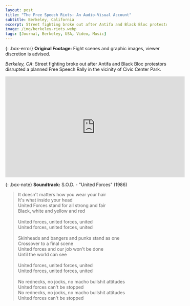 ```yaml
---
layout: post
title: "The Free Speech Riots: An Audio-Visual Account"
subtitle: Berkeley, California
excerpt: Street fighting broke out after Antifa and Black Bloc protestors disrupted a planned Free Speech Rally at Berkeley's Civic Center Park.
image: /img/berkeley-riots.webp
tags: [Journal, Berkeley, USA, Video, Music]
---
```


{: .box-error}
**Original Footage:** Fight scenes and graphic images, viewer discretion is advised.

*Berkeley, CA*: Street fighting broke out after Antifa and Black Bloc protestors disrupted a planned Free Speech Rally in the vicinity of Civic Center Park.

<iframe width="560" height="315" src="https://www.youtube-nocookie.com/embed/3cSBrE1ETDg" frameborder="0" allow="accelerometer; autoplay; encrypted-media; gyroscope; picture-in-picture" allowfullscreen></iframe>

{: .box-note}
**Soundtrack:** S.O.D. - "United Forces" (1986)

> It doesn't matters how you wear your hair<br/>
It's what inside your head<br/>
United Forces stand for all strong and fair<br/>
Black, white and yellow and red<br/><br/>
United forces, united forces, united<br/>
United forces, united forces, united<br/><br/>
Skinheads and bangers and punks stand as one<br/>
Crossover to a final scene<br/>
United forces and our job won't be done<br/>
Until the world can see<br/><br/>
United forces, united forces, united<br/>
United forces, united forces, united<br/><br/>
No rednecks, no jocks, no macho bullshit attitudes<br/>
United forces can't be stopped<br/>
No rednecks, no jocks, no macho bullshit attitudes<br/>
United forces can't be stopped
